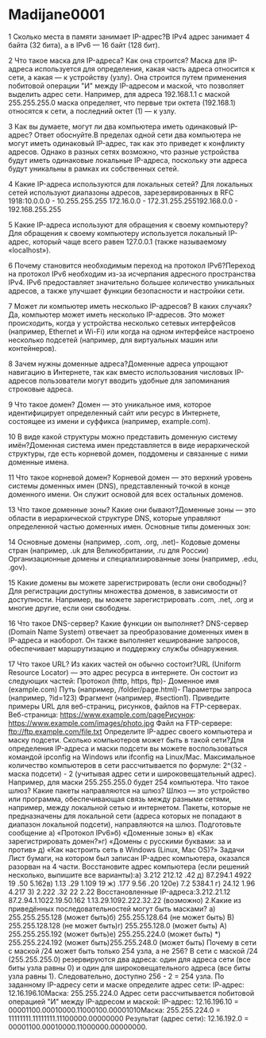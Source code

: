 # Madijane0001
1 Сколько места в памяти занимает IP-адрес?В IPv4 адрес занимает 4 байта (32 бита), а в IPv6 — 16 байт (128 бит).

2 Что такое маска для IP-адреса? Как она строится? Маска для IP-адреса используется для определения, какая часть адреса относится к сети, а какая — к устройству (узлу). Она строится путем применения побитовой операции "И" между IP-адресом и маской, что позволяет выделить адрес сети. Например, для адреса 192.168.1.1 с маской 255.255.255.0 маска определяет, что первые три октета (192.168.1) относятся к сети, а последний октет (1) — к узлу.

3 Как вы думаете, могут ли два компьютера иметь одинаковый IP-адрес? Ответ обоснуйте.В пределах одной сети два компьютера не могут иметь одинаковый IP-адрес, так как это приведет к конфликту адресов. Однако в разных сетях возможно, что разные устройства будут иметь одинаковые локальные IP-адреса, поскольку эти адреса будут уникальны в рамках их собственных сетей.

4 Какие IP-адреса используются для локальных сетей? Для локальных сетей используют диапазоны адресов, зарезервированных в RFC 1918:10.0.0.0 - 10.255.255.255 172.16.0.0 - 172.31.255.255192.168.0.0 - 192.168.255.255

5 Какие IP-адреса используют для обращения к своему компьютеру? Для обращения к своему компьютеру используется локальный IP-адрес, который чаще всего равен 127.0.0.1 (также называемому «localhost»).

6 Почему становится необходимым переход на протокол IPv6?Переход на протокол IPv6 необходим из-за исчерпания адресного пространства IPv4. IPv6 предоставляет значительно большее количество уникальных адресов, а также улучшает функции безопасности и настройки сети.

7 Может ли компьютер иметь несколько IP-адресов? В каких случаях? Да, компьютер может иметь несколько IP-адресов. Это может происходить, когда у устройства несколько сетевых интерфейсов (например, Ethernet и Wi-Fi) или когда на одном интерфейсе настроено несколько подсетей (например, для виртуальных машин или контейнеров).

8 Зачем нужны доменные адреса?Доменные адреса упрощают навигацию в Интернете, так как вместо использования числовых IP-адресов пользователи могут вводить удобные для запоминания строковые адреса.

9 Что такое домен? Домен — это уникальное имя, которое идентифицирует определенный сайт или ресурс в Интернете, состоящее из имени и суффикса (например, example.com).

10 В виде какой структуры можно представить доменную систему имён?Доменная система имен представляется в виде иерархической структуры, где есть корневой домен, поддомены и связанные с ними доменные имена.

11 Что такое корневой домен? Корневой домен — это верхний уровень системы доменных имен (DNS), представленный точкой в конце доменного имени. Он служит основой для всех остальных доменов.

13 Что такое доменные зоны? Какие они бывают?Доменные зоны — это области в иерархической структуре DNS, которые управляют определенной частью доменных имен. Основные типы доменных зон:

14 Основные домены (например, .com, .org, .net)- Кодовые домены стран (например, .uk для Великобритании, .ru для России)
Организационные домены и специализированные зоны (например, .edu, .gov).

15 Какие домены вы можете зарегистрировать (если они свободны)?Для регистрации доступны множества доменов, в зависимости от доступности. Например, вы можете зарегистрировать .com, .net, .org и многие другие, если они свободны.

16 Что такое DNS-сервер? Какие функции он выполняет? DNS-сервер (Domain Name System) отвечает за преобразование доменных имен в IP-адреса и наоборот. Он также выполняет кеширование запросов, обеспечивает маршрутизацию и поддержку службы обнаружения.

17 Что такое URL? Из каких частей он обычно состоит?URL (Uniform Resource Locator) — это адрес ресурса в интернете. Он состоит из следующих частей:
Протокол (http, https, ftp)- Доменное имя (example.com)
Путь (например, /folder/page.html)- Параметры запроса (например, ?id=123) Фрагмент (например, #section1).
Приведите примеры URL для веб-страниц, рисунков, файлов на FTP-серверах. Веб-страница: https://www.example.com/pageРисунок: https://www.example.com/images/photo.jpg Файл на FTP-сервере: ftp://ftp.example.com/file.txt
Определите IP-адрес своего компьютера и маску подсети. Сколько компьютеров может быть в такой сети?Для определения IP-адреса и маски подсети вы можете воспользоваться командой ipconfig на Windows или ifconfig на Linux/Mac. Максимальное количество компьютеров в сети рассчитывается по формуле: 2^(32 - маска подсети) - 2 (учитывая адрес сети и широковещательный адрес). Например, для маски 255.255.255.0 будет 254 компьютера.
Что такое шлюз? Какие пакеты направляются на шлюз? Шлюз — это устройство или программа, обеспечивающая связь между разными сетями, например, между локальной сетью и интернетом. Пакеты, которые не предназначены для локальной сети (адреса которых не попадают в диапазон локальной подсети), направляются на шлюз. Подготовьте сообщение а) «Протокол IPv6»б) «Доменные зоны» в) «Как зарегистрировать домен?»г) «Домены с русскими буквами: за и против» д) «Как настроить сеть в Windows (Linux, Mac OS)?» Задачи
Лист бумаги, на котором был записан IP-адрес компьютера, оказался разорван на 4 части. Восстановите адрес компьютера (если решений несколько, выпишите все варианты):a) 3.212 212.12 .42 д) 87.294.1 4922
19 .50 5.162в) 1.13 .29 1.109 19 ж) .177 9.56 .20 120e) 7.2 5384.1 г) 24.12 1.96 4.217 3) 2.222 .32 22 2.22 Восстановленные IP-адреса:3.212.21.12 87.2.94.1.1022.19.50.162 1.13.29.1092.222.32.22 (возможно) 2.Какие из приведённых последовательностей могут быть масками? a) 255.255.255.128 (может быть)б) 255.255.128.64 (не может быть) В) 255.255.128.128 (не может быть)r) 255.255.128.0 (может быть) A) 255.255.255.192 (может быть)e) 255.255.224.0 (может быть) *) 255.255.224.192 (может быть)255.255.248.0 (может быть)
Почему в сети с маской /24 может быть только 254 узла, а не 256? В сети с маской /24 (255.255.255.0) резервируются два адреса: один для адреса сети (все биты узла равны 0) и один для широковещательного адреса (все биты узла равны 1). Следовательно, доступно 256 - 2 = 254 узла.
По заданному IP-адресу сети и маске определите адрес сети: ІР-адрес: 12.16.196.10Маска: 255.255.224.0 Адрес сети рассчитывается побитовой операцией "И" между IP-адресом и маской: IP-адрес: 12.16.196.10 = 00001100.00010000.11000100.00001010Маска: 255.255.224.0 = 11111111.11111111.11100000.00000000 Результат (адрес сети): 12.16.192.0 = 00001100.00010000.11000000.00000000.
 
